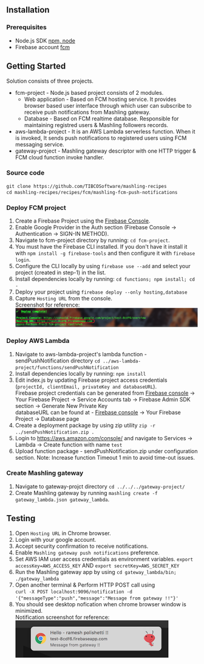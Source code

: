 ## Installation
### Prerequisites
* Node.js SDK [npm, node](https://nodejs.org/en/download/)
* Firebase account [fcm](https://firebase.google.com/)

## Getting Started
Solution consists of three projects.
* fcm-project - Node.js based project consists of 2 modules.
    * Web application - Based on FCM hosting service. It provides browser based user interface through which user can subscribe to receive push notifications from Mashling gateway.
    * Database - Based on FCM realtime database. Responsible for maintaining registred users & Mashling followers records.
* aws-lambda-project - It is an AWS Lambda serverless function. When it is invoked, It sends push notifications to registered users using FCM messaging service.
* gateway-project - Mashling gateway descriptor with one HTTP trigger & FCM cloud function invoke handler.

### Source code
    git clone https://github.com/TIBCOSoftware/mashling-recipes
	cd mashling-recipes/recipes/fcm/mashling-fcm-push-notifications

### Deploy FCM project

1. Create a Firebase Project using the [Firebase Console](https://console.firebase.google.com/).
2. Enable Google Provider in the Auth section (Firebase Console -> Authentication -> SIGN-IN METHOD).
3. Navigate to fcm-project directory by running: `cd fcm-project`.
4. You must have the Firebase CLI installed. If you don't have it install it with `npm install -g firebase-tools` and then configure it with `firebase login`.
5. Configure the CLI locally by using `firebase use --add` and select your project (created in step-1) in the list.
6. Install dependencies locally by running: `cd functions; npm install; cd -`
7. Deploy your project using `firebase deploy --only hosting,database`
8. Capture `Hosting URL` from the console.<br>
Screenshot for reference:
![Screenshot](cli_screenshot_hosting_url.png)

### Deploy AWS Lambda

1. Navigate to aws-lambda-project's lambda function - sendPushNotification directory `cd ../aws-lambda-project/functions/sendPushNotification`
2. Install dependencies locally by running: `npm install`
3. Edit index.js by updating Firebase project access credentials (`projectId, clientEmail, privateKey and databaseURL`). <br>
Firebase project credentials can be generated from [Firebase console](https://console.firebase.google.com/) -> Your Firebase Project -> Service Accounts tab -> Firebase Admin SDK section -> Generate New Private Key <br>
databaseURL can be found at - [Firebase console](https://console.firebase.google.com/) -> Your Firebase Project -> Database page 
4. Create a deployment package by using zip utility `zip -r ../sendPushNotification.zip .`
5. Login to https://aws.amazon.com/console/ and navigate to Services -> Lambda -> Create function with name `test`
6. Upload function package - sendPushNotification.zip under configuration section.
Note: Increase function Timeout 1 min to avoid time-out issues.


### Create Mashling gateway

1. Navigate to gateway-projct directory `cd ../../../gateway-project/`
2. Create Mashling gateway by running `mashling create -f gateway_lambda.json gateway_lambda`.

## Testing

1. Open `Hosting URL` in Chrome browser.
2. Login with your google account.
3. Accept security confirmation to receive notifications.
4. Enable `Mashling gateway push notifications` preference.
5. Set AWS IAM user access credentials as environment variables. `export accessKey=AWS_ACCESS_KEY` AND `export secretKey=AWS_SECRET_KEY`
6. Run the Mashling gateway app by using `cd gateway_lambda/bin; ./gateway_lambda`
7. Open another terminal & Perform HTTP POST call using <br>
`
curl -X POST localhost:9096/notification -d '{"messageType":"push","message":"Message from gateway !!"}'
`
8. You should see desktop nofication when chrome browser window is minimized.<br>
Notification screenshot for reference:<br>
![Screenshot](notification_screenshot.png)
